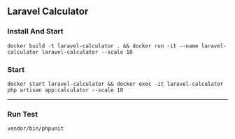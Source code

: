 ## Laravel Calculator
### Install And Start
```
docker build -t laravel-calculator . && docker run -it --name laravel-calculator laravel-calculator --scale 10
```
### Start
```
docker start laravel-calculator && docker exec -it laravel-calculator php artisan app:calculator --scale 10
```
---
### Run Test
```
vendor/bin/phpunit 
```
